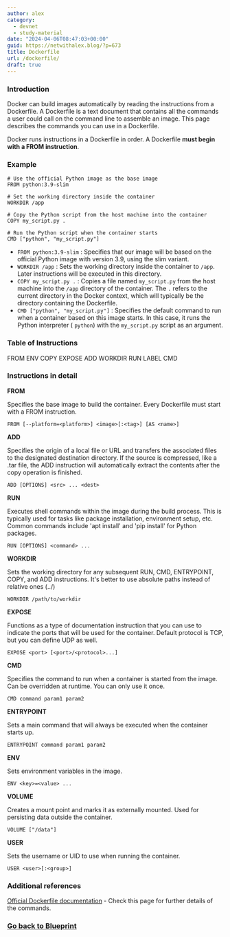```yaml
---
author: alex
category:
  - devnet
  - study-material
date: "2024-04-06T08:47:03+00:00"
guid: https://netwithalex.blog/?p=673
title: Dockerfile
url: /dockerfile/
draft: true
---
```

### Introduction

Docker can build images automatically by reading the instructions from a Dockerfile. A Dockerfile is a text document that contains all the commands a user could call on the command line to assemble an image. This page describes the commands you can use in a Dockerfile.

Docker runs instructions in a Dockerfile in order. A Dockerfile **must begin with a FROM instruction**.

### Example

```
# Use the official Python image as the base image
FROM python:3.9-slim

# Set the working directory inside the container
WORKDIR /app

# Copy the Python script from the host machine into the container
COPY my_script.py .

# Run the Python script when the container starts
CMD ["python", "my_script.py"]
```

- ` FROM python:3.9-slim ` : Specifies that our image will be based on the official Python image with version 3.9, using the slim variant.
- ` WORKDIR /app ` : Sets the working directory inside the container to `/app`. Later instructions will be executed in this directory.
- ` COPY my_script.py . ` : Copies a file named `my_script.py` from the host machine into the `/app` directory of the container. The `.` refers to the current directory in the Docker context, which will typically be the directory containing the Dockerfile.
- ` CMD ["python", "my_script.py"] ` : Specifies the default command to run when a container based on this image starts. In this case, it runs the Python interpreter ( `python`) with the `my_script.py` script as an argument.

### **Table of Instructions**

FROM
ENV
COPY
EXPOSE
ADD
WORKDIR
RUN
LABEL
CMD

### Instructions in detail

**FROM**

Specifies the base image to build the container. Every Dockerfile must start with a FROM instruction.

```
FROM [--platform=<platform>] <image>[:<tag>] [AS <name>]
```

**ADD**

Specifies the origin of a local file or URL and transfers the associated files to the designated destination directory. If the source is compressed, like a .tar file, the ADD instruction will automatically extract the contents after the copy operation is finished.

```
ADD [OPTIONS] <src> ... <dest>
```

**RUN**

Executes shell commands within the image during the build process. This is typically used for tasks like package installation, environment setup, etc. Common commands include 'apt install' and 'pip install' for Python packages.

```
RUN [OPTIONS] <command> ...
```

**WORKDIR**

Sets the working directory for any subsequent RUN, CMD, ENTRYPOINT, COPY, and ADD instructions. It's better to use absolute paths instead of relative ones (../)

```
WORKDIR /path/to/workdir
```

**EXPOSE**

Functions as a type of documentation instruction that you can use to indicate the ports that will be used for the container. Default protocol is TCP, but you can define UDP as well.

```
EXPOSE <port> [<port>/<protocol>...]
```

**CMD**

Specifies the command to run when a container is started from the image. Can be overridden at runtime. You can only use it once.

```
CMD command param1 param2
```

**ENTRYPOINT**

Sets a main command that will always be executed when the container starts up.

```
ENTRYPOINT command param1 param2
```

**ENV**

Sets environment variables in the image.

```
ENV <key>=<value> ...
```

**VOLUME**

Creates a mount point and marks it as externally mounted. Used for persisting data outside the container.

```
VOLUME ["/data"]
```

**USER**

Sets the username or UID to use when running the container.

```
USER <user>[:<group>]
```

### Additional references

[Official Dockerfile documentation](https://docs.docker.com/reference/dockerfile/#user) \- Check this page for further details of the commands.

### [Go back to Blueprint](/study-devops-blueprint)

